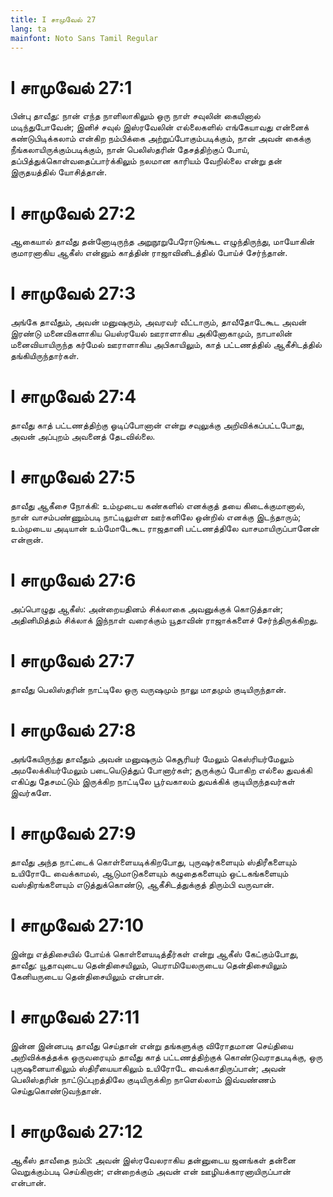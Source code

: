 ```yaml
---
title: I சாமுவேல் 27
lang: ta
mainfont: Noto Sans Tamil Regular
---
```


# I சாமுவேல் 27:1

பின்பு தாவீது: நான் எந்த நாளிலாகிலும் ஒரு நாள் சவுலின் கையினால் மடிந்துபோவேன்; இனிச் சவுல் இஸ்ரவேலின் எல்லைகளில் எங்கேயாவது என்னைக் கண்டுபிடிக்கலாம் என்கிற நம்பிக்கை அற்றுப்போகும்படிக்கும், நான் அவன் கைக்கு நீங்கலாயிருக்கும்படிக்கும், நான் பெலிஸ்தரின் தேசத்திற்குப் போய், தப்பித்துக்கொள்வதைப்பார்க்கிலும் நலமான காரியம் வேறில்லை என்று தன் இருதயத்தில் யோசித்தான்.

# I சாமுவேல் 27:2

ஆகையால் தாவீது தன்னோடிருந்த அறுநூறுபேரோடுங்கூட எழுந்திருந்து, மாயோகின் குமாரனாகிய ஆகீஸ் என்னும் காத்தின் ராஜாவினிடத்தில் போய்ச் சேர்ந்தான்.

# I சாமுவேல் 27:3

அங்கே தாவீதும், அவன் மனுஷரும், அவரவர் வீட்டாரும், தாவீதோடேகூட அவன் இரண்டு மனைவிகளாகிய யெஸ்ரயேல் ஊராளாகிய அகினோகாமும், நாபாலின் மனைவியாயிருந்த கர்மேல் ஊராளாகிய அபிகாயிலும், காத் பட்டணத்தில் ஆகீசிடத்தில் தங்கியிருந்தார்கள்.

# I சாமுவேல் 27:4

தாவீது காத் பட்டணத்திற்கு ஓடிப்போனான் என்று சவுலுக்கு அறிவிக்கப்பட்டபோது, அவன் அப்புறம் அவனைத் தேடவில்லை.

# I சாமுவேல் 27:5

தாவீது ஆகீசை நோக்கி: உம்முடைய கண்களில் எனக்குத் தயை கிடைக்குமானால், நான் வாசம்பண்ணும்படி நாட்டிலுள்ள ஊர்களிலே ஒன்றில் எனக்கு இடந்தாரும்; உம்முடைய அடியான் உம்மோடேகூட ராஜதானி பட்டணத்திலே வாசமாயிருப்பானேன் என்றான்.

# I சாமுவேல் 27:6

அப்பொழுது ஆகீஸ்: அன்றையதினம் சிக்லாகை அவனுக்குக் கொடுத்தான்; அதினிமித்தம் சிக்லாக் இந்நாள் வரைக்கும் யூதாவின் ராஜாக்களைச் சேர்ந்திருக்கிறது.

# I சாமுவேல் 27:7

தாவீது பெலிஸ்தரின் நாட்டிலே ஒரு வருஷமும் நாலு மாதமும் குடியிருந்தான்.

# I சாமுவேல் 27:8

அங்கேயிருந்து தாவீதும் அவன் மனுஷரும் கெசூரியர் மேலும் கெஸ்ரியர்மேலும் அமலேக்கியர்மேலும் படையெடுத்துப் போனார்கள்; சூருக்குப் போகிற எல்லை துவக்கி எகிப்து தேசமட்டும் இருக்கிற நாட்டிலே பூர்வகாலம் துவக்கிக் குடியிருந்தவர்கள் இவர்களே.

# I சாமுவேல் 27:9

தாவீது அந்த நாட்டைக் கொள்ளையடிக்கிறபோது, புருஷர்களையும் ஸ்திரீகளையும் உயிரோடே வைக்காமல், ஆடுமாடுகளையும் கழுதைகளையும் ஒட்டகங்களையும் வஸ்திரங்களையும் எடுத்துக்கொண்டு, ஆகீசிடத்துக்குத் திரும்பி வருவான்.

# I சாமுவேல் 27:10

இன்று எத்திசையில் போய்க் கொள்ளையடித்தீர்கள் என்று ஆகீஸ் கேட்கும்போது, தாவீது: யூதாவுடைய தென்திசையிலும், யெராமியேலருடைய தென்திசையிலும் கேனியருடைய தென்திசையிலும் என்பான்.

# I சாமுவேல் 27:11

இன்ன இன்னபடி தாவீது செய்தான் என்று தங்களுக்கு விரோதமான செய்தியை அறிவிக்கத்தக்க ஒருவரையும் தாவீது காத் பட்டணத்திற்குக் கொண்டுவராதபடிக்கு, ஒரு புருஷனையாகிலும் ஸ்திரீயையாகிலும் உயிரோடே வைக்காதிருப்பான்; அவன் பெலிஸ்தரின் நாட்டுப்புறத்திலே குடியிருக்கிற நாளெல்லாம் இவ்வண்ணம் செய்துகொண்டுவந்தான்.

# I சாமுவேல் 27:12

ஆகீஸ் தாவீதை நம்பி: அவன் இஸ்ரவேலராகிய தன்னுடைய ஜனங்கள் தன்னை வெறுக்கும்படி செய்கிறான்; என்றைக்கும் அவன் என் ஊழியக்காரனாயிருப்பான் என்பான்.

